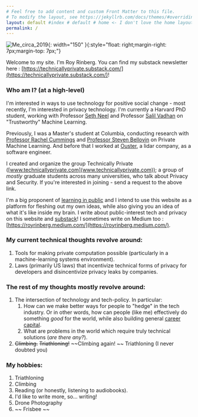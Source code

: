 ```yaml
---
# Feel free to add content and custom Front Matter to this file.
# To modify the layout, see https://jekyllrb.com/docs/themes/#overriding-theme-defaults
layout: default #index # default # home <- I don't love the home layout, but I'm leaving it here in case I change my mind
permalink: /
---
```

<title> Roy Rinberg </title>
<meta name="description" content="Roy Rinberg's Blog and personal website. 
    Contains personal writings, 
    personal projects, 
    and professional information">

![Me_circa_2019]({{site.url}}/assets/profile_pic.jpg){: width="150" }{:style="float: right;margin-right: 7px;margin-top: 7px;"}

Welcome to my site. I'm Roy Rinberg. You can find my substack newsletter here : [https://technicallyprivate.substack.com/](https://technicallyprivate.substack.com/)!


### **Who am I? (at a high-level)**

I'm interested in ways to use technology for positive social change - most recently, I'm interested in <span class="spoiler"> privacy</span> technology. I'm currently a Harvard PhD student, working with Professor [Seth Neel](https://www.hbs.edu/faculty/Pages/profile.aspx?facId=1326892) and Professor [Salil Vadhan](https://salil.seas.harvard.edu) on "Trustworthy" Machine Learning.

Previously, I was a Master's student at Columbia, conducting research with [Professor Rachel Cummings](https://www.rachelcummings.com) and [Professor Steven Bellovin](https://www.cs.columbia.edu/~smb/) on Private Machine Learning. And before that I worked at [Ouster](www.ouster.com), a lidar company, as a software engineer.

I created and organize the group Technically Private ([www.technicallyprivate.com](www.technicallyprivate.com)); a group of *mostly* graduate students across many universities, who talk about Privacy and Security. If you're interested in joining - send a request to the above link. 

I'm a big proponent of [learning in public] and I intend to use this website as a platform for fleshing out my own ideas, while also giving you an idea of what it's like inside my brain.  I write about public-interest tech and privacy on this website and [substack](https://technicallyprivate.substack.com/)! I sometimes write on Medium too : [https://royrinberg.medium.com/](https://royrinberg.medium.com/).




###  **My current technical thoughts revolve around:**

1. Tools for making private computation possible (particularly in a machine-learning systems environment).
2. Laws (primarily US laws) that incentivize technical forms of privacy for developers and disincentivize privacy leaks by companies.

### **The rest of my thoughts mostly revolve around:**

1. The intersection of technology and tech-policy. In particular: 
    1. How can we make better ways for people to "hedge" in the tech industry. Or in other words, how can people (like me) effectively do something *good* for the world, while also building general [career capital](https://80000hours.org/career-guide/career-capital/). 
    2. What are problems in the world which require truly technical solutions (*are there any?*).  
2. ~~Climbing.~~ ~~Triathloning!~~  ~~Climbing again! ~~ Triathloning (I never doubted you)


### **My hobbies:**
1. Triathloning
2. Climbing
3. Reading (or honestly, listening to audiobooks).
4. I'd like to write more, so... writing!
5. Drone Photography
6. ~~ Frisbee ~~




[Ouster]: https://www.ouster.com
[learning in public]:  https://www.swyx.io/learn-in-public/ 
